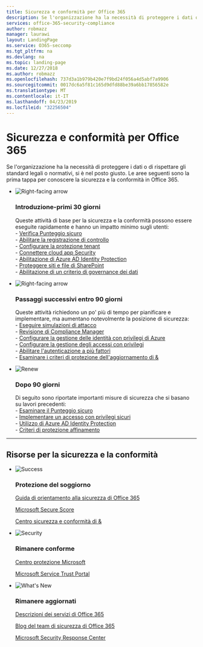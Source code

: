 ```yaml
---
title: Sicurezza e conformità per Office 365
description: Se l'organizzazione ha la necessità di proteggere i dati o di rispettare gli standard legali o normativi, si è nel posto giusto. In questa sezione è possibile conoscere la sicurezza e la conformità in Office 365
services: office-365-security-compliance
author: robmazz
manager: laurawi
layout: LandingPage
ms.service: O365-seccomp
ms.tgt_pltfrm: na
ms.devlang: na
ms.topic: landing-page
ms.date: 12/27/2018
ms.author: robmazz
ms.openlocfilehash: 737d3a1b979b420e7f9bd24f056a4d5abf7a9906
ms.sourcegitcommit: 0017dc6a5f81c165d9dfd88be39a6bb17856582e
ms.translationtype: MT
ms.contentlocale: it-IT
ms.lasthandoff: 04/23/2019
ms.locfileid: "32256504"
---
```

# <a name="office-365-security-and-compliance"></a>Sicurezza e conformità per Office 365

Se l'organizzazione ha la necessità di proteggere i dati o di rispettare gli standard legali o normativi, si è nel posto giusto. Le aree seguenti sono la prima tappa per conoscere la sicurezza e la conformità in Office 365.

<ul class="cardsF panelContent">
    <li>
        <div class="cardSize">
            <div class="cardPadding">
                <div class="card">
                    <div class="cardImageOuter">
                        <div class="cardImage">
                            <img src="https://docs.microsoft.com/office/media/icons/caret-right-blue.svg" alt="Right-facing arrow" />
                        </div>
                    </div>
                    <div class="cardText">
                        <h3>Introduzione-primi 30 giorni</h3>
                <p>Queste attività di base per la sicurezza e la conformità possono essere eseguite rapidamente e hanno un impatto minimo sugli utenti: <br> - <a href="office-365-secure-score.md" target="_blank">Verifica Punteggio sicuro</a> <br> - <a href="search-the-audit-log-in-security-and-compliance.md">Abilitare la registrazione di controllo</a> <br> - <a href="tenant-wide-setup-for-increased-security.md">Configurare la protezione tenant</a> <br> - <a href="https://docs.microsoft.com/cloud-app-security/connect-office-365-to-microsoft-cloud-app-security">Connettere cloud app Security</a> <br> - <a href="https://docs.microsoft.com/azure/active-directory/active-directory-identityprotection-enable">Abilitazione di Azure AD Identity Protection</a> <br> - <a href="https://docs.microsoft.com/office365/enterprise/secure-sharepoint-online-sites-and-files">Proteggere siti e file di SharePoint</a> <br> - <a href="configure-supervision-policies.md">Abilitazione di un criterio di governance dei dati</a> </p>
                    </div>
                </div>
            </div>
        </div>
    </li>
    <li>
        <div class="cardSize">
            <div class="cardPadding">
                <div class="card">
                    <div class="cardImageOuter">
                        <div class="cardImage">
                            <img src="https://docs.microsoft.com/office/media/icons/caret-right-blue.svg" alt="Right-facing arrow" />
                        </div>
                    </div>
                    <div class="cardText">
                        <h3>Passaggi successivi entro 90 giorni</h3>
                        <p>Queste attività richiedono un po' più di tempo per pianificare e implementare, ma aumentano notevolmente la posizione di sicurezza: <br> - <a href="attack-simulator.md">Eseguire simulazioni di attacco</a> <br> - <a href="meet-data-protection-and-regulatory-reqs-using-microsoft-cloud.md">Revisione di Compliance Manager</a> <br> - <a href="https://docs.microsoft.com/azure/active-directory/privileged-identity-management/pim-configure">Configurare la gestione delle identità con privilegi di Azure</a> <br> - <a href="privileged-access-management-configuration.md">Configurare la gestione degli accessi con privilegi</a>  <br> - <a href="https://docs.microsoft.com/azure/active-directory/authentication/concept-mfa-howitworks">Abilitare l'autenticazione a più fattori</a> <br> - <a href="protect-against-threats.md">Esaminare i criteri di protezione dell'aggiornamento di &</a> </p>
                    </div>
                </div>
            </div>
        </div>
    </li>
    <li>
        <div class="cardSize">
            <div class="cardPadding">
                <div class="card">
                    <div class="cardImageOuter">
                        <div class="cardImage">
                            <img src="https://docs.microsoft.com/office/media/icons/renew.svg" alt="Renew" />
                        </div>
                    </div>
                    <div class="cardText">
                        <h3>Dopo 90 giorni</h3>
                        <p>Di seguito sono riportate importanti misure di sicurezza che si basano su lavori precedenti:<br>
                        - <a href="office-365-secure-score.md" target="_blank">Esaminare il Punteggio sicuro</a><br>
                        - <a href="https://docs.microsoft.com/windows-server/identity/securing-privileged-access/securing-privileged-access">Implementare un accesso con privilegi sicuri</a><br>
                        - <a href="https://docs.microsoft.com/azure/active-directory/active-directory-identityprotection">Utilizzo di Azure AD Identity Protection</a><br>
                        - <a href="protect-against-threats.md">Criteri di protezione affinamento</a><br></p>
                    </div>
                </div>
            </div>
        </div>
    </li>
</ul>

<hr>
<h2>Risorse per la sicurezza e la conformità</h2>

<ul class="panelContent cardsF">
    <li>
        <div class="cardSize">
            <div class="cardPadding">
                <div class="card">
                    <div class="cardImageOuter">
                        <div class="cardImage">
                            <img src="https://docs.microsoft.com/office/media/icons/success-blue.svg" alt="Success" data-linktype="external">
                        </div>
                    </div>
                    <div class="cardText">
                        <h3>Protezione del soggiorno</h3>
                        <p><a href="security-roadmap.md">Guida di orientamento alla sicurezza di Office 365</a></p>
                        <p><a href="office-365-secure-score.md" target="_blank">Microsoft Secure Score</a></p>
                        <p><a href="https://protection.office.com" target="_blank">Centro sicurezza e conformità di &</a></p>
                    </div>
                </div>
            </div>
        </div>
    </li>
    <li>
        <div class="cardSize">
            <div class="cardPadding">
                <div class="card">
                    <div class="cardImageOuter">
                        <div class="cardImage">
                            <img src="https://docs.microsoft.com/office/media/icons/security-blue.svg" alt="Security" data-linktype="external">
                        </div>
                    </div>
                    <div class="cardText">
                        <h3>Rimanere conforme</h3>
                        <p><a href="https://www.microsoft.com/trustcenter" target="_blank">Centro protezione Microsoft</a></p>
                        <p><a href="https://servicetrust.microsoft.com" target="_blank">Microsoft Service Trust Portal</a></p>
                    </div>
                </div>
            </div>
        </div>
    </li>
    <li>
        <div class="cardSize">
            <div class="cardPadding">
                <div class="card">
                    <div class="cardImageOuter">
                        <div class="cardImage">
                            <img src="https://docs.microsoft.com/office/media/icons/whats-new-megaphone-blue.svg" alt="What's New" data-linktype="external">
                        </div>
                    </div>
                    <div class="cardText">
                        <h3>Rimanere aggiornati</h3>
                        <p><a href="https://docs.microsoft.com/office365/servicedescriptions/office-365-service-descriptions-technet-library" target="_blank">Descrizioni dei servizi di Office 365</a></p>
                        <p><a href="https://blogs.technet.microsoft.com/office365security" target="_blank">Blog del team di sicurezza di Office 365</a></p>
                        <p><a href="https://www.microsoft.com/msrc" target="_blank">Microsoft Security Response Center</a></p>
                    </div>
                </div>
            </div>
        </div>
    </li>
</ul>
